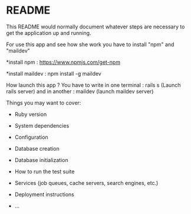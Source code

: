# README

This README would normally document whatever steps are necessary to get the
application up and running.

For use this app and see how she work you have to install "npm" and "maildev"

*install npm :
https://www.npmjs.com/get-npm

*install maildev :
npm install -g maildev

How launch this app ?
You have to write in one terminal : rails s    (Launch rails server)
and in another : maildev                        (launch maildev server)

Things you may want to cover:

* Ruby version

* System dependencies

* Configuration

* Database creation

* Database initialization

* How to run the test suite

* Services (job queues, cache servers, search engines, etc.)

* Deployment instructions

* ...
